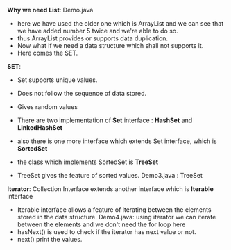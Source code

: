 __Why we need List__: Demo.java
- here we have used the older one which is ArrayList and we can see that we have added number 5 twice and we're able to do so.
- thus ArrayList provides or supports data duplication.
- Now what if we need a data structure which shall not supports it. 
- Here comes the SET.

__SET__: 
- Set supports unique values.
- Does not follow the sequence of data stored.
- Gives random values

- There are two implementation of __Set__ interface :  __HashSet__ and __LinkedHashSet__
- also there is one more interface which extends Set interface, which is __SortedSet__
- the class which implements SortedSet is __TreeSet__
- TreeSet gives the feature of sorted values.
Demo3.java : TreeSet


__Iterator__: Collection Interface extends another interface which is __Iterable__ interface
- Iterable interface allows a feature of iterating between the elements stored in the data structure.
Demo4.java: using iterator we can iterate between the elements and we don't need the for loop here
- hasNext() is used to check if the iterator has next value or not.
- next() print the values.